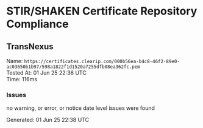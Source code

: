 # STIR/SHAKEN Certificate Repository Compliance

## TransNexus

Name: `https://certificates.clearip.com/000b56ea-b4c8-46f2-89e0-ac03650b1b97/598a1822f1d1520a7255dfb08ea362fc.pem`\
Tested At: 01 Jun 25 22:36 UTC\
Time: 116ms

### Issues

no warning, or error, or notice date level issues were found

Generated: 01 Jun 25 22:38 UTC